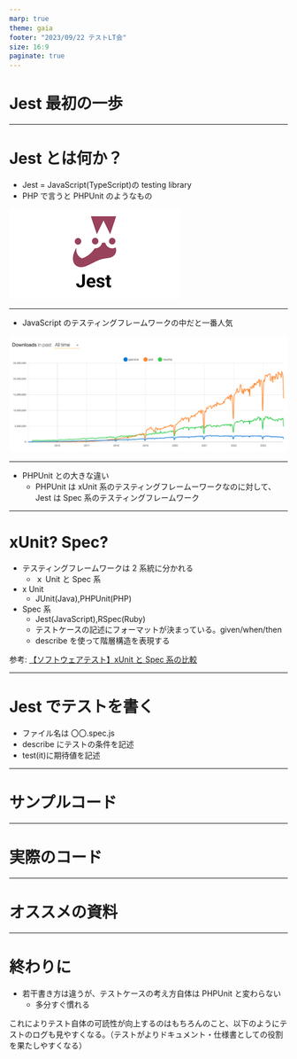 ```yaml
---
marp: true
theme: gaia
footer: "2023/09/22 テストLT会"
size: 16:9
paginate: true
---
```


<!--
_class: lead
_footer: ""
_paginate: false
-->

# Jest 最初の一歩

---

# Jest とは何か？

- Jest = JavaScript(TypeScript)の testing library
- PHP で言うと PHPUnit のようなもの

![w:400](jest.png)

---

- JavaScript のテスティングフレームワークの中だと一番人気

![w:1160](trend.png)

---

- PHPUnit との大きな違い
  - PHPUnit は xUnit 系のテスティングフレームーワークなのに対して、Jest は Spec 系のテスティングフレームワーク

---

<!--
_footer: ""
_paginate: false
-->

# xUnit? Spec?

- テスティングフレームワークは 2 系統に分かれる
  - ｘ Unit と Spec 系
- x Unit
  - JUnit(Java),PHPUnit(PHP)
- Spec 系
  - Jest(JavaScript),RSpec(Ruby)
  - テストケースの記述にフォーマットが決まっている。given/when/then
  - describe を使って階層構造を表現する

参考: [【ソフトウェアテスト】xUnit と Spec 系の比較](https://kzono.hatenablog.com/entry/2018/01/07/091428)

---

# Jest でテストを書く

- ファイル名は 〇〇.spec.js
- describe にテストの条件を記述
- test(it)に期待値を記述

---

# サンプルコード

---

# 実際のコード

---

# オススメの資料

---

# 終わりに

- 若干書き方は違うが、テストケースの考え方自体は PHPUnit と変わらない
  - 多分すぐ慣れる

これによりテスト自体の可読性が向上するのはもちろんのこと、以下のようにテストのログも見やすくなる。（テストがよりドキュメント・仕様書としての役割を果たしやすくなる）
